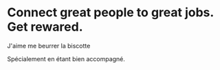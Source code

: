 <!DOCTYPE html>
<html>
  <head>
    <meta charset="utf-8">
    <meta name="author" content="Chris Mills">
    <meta name="description" content="La Zone Apprentissage des documents web
    du MDN a pour but de donner aux débutants du Web tout ce qu'ils doivent
    savoir pour commencer le développement de pages webs et d'applications.">
    <title>Truc de ouf</title>
    <link rel="shortcut icon" href="favicon.ico" type="image/x-icon">
  </head>
  <body>
    <h1>Connect great people to great jobs. Get rewared.</h1>
      <p>J'aime me beurrer la biscotte</p>
      <p>Spécialement en étant bien accompagné.</p>
  </body>
</html>

